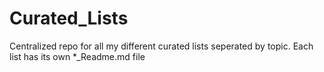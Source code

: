 # Curated_Lists
Centralized repo for all my different curated lists seperated by topic. Each list has its own *_Readme.md file
